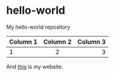 # hello-world
My hello-world repository

| Column 1 | Column 2 | Column 3 |
|----------|:--------:|---------:|
| 1        | 2        | 3        |

And [this][mywebsite] is my website.

[mywebsite]: https://www.julianbelz.com
